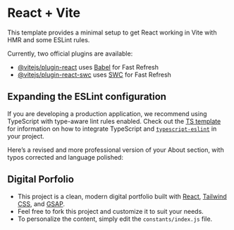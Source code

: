 # React + Vite

This template provides a minimal setup to get React working in Vite with HMR and some ESLint rules.

Currently, two official plugins are available:

- [@vitejs/plugin-react](https://github.com/vitejs/vite-plugin-react/blob/main/packages/plugin-react) uses [Babel](https://babeljs.io/) for Fast Refresh
- [@vitejs/plugin-react-swc](https://github.com/vitejs/vite-plugin-react/blob/main/packages/plugin-react-swc) uses [SWC](https://swc.rs/) for Fast Refresh

## Expanding the ESLint configuration

If you are developing a production application, we recommend using TypeScript with type-aware lint rules enabled. Check out the [TS template](https://github.com/vitejs/vite/tree/main/packages/create-vite/template-react-ts) for information on how to integrate TypeScript and [`typescript-eslint`](https://typescript-eslint.io) in your project.


Here’s a revised and more professional version of your About section, with typos corrected and language polished:

## Digital Porfolio

- This project is a clean, modern digital portfolio built with [React](https://react.dev/), [Tailwind CSS](https://tailwindcss.com/), and [GSAP](https://gsap.com/).
- Feel free to fork this project and customize it to suit your needs.
- To personalize the content, simply edit the `constants/index.js` file.
